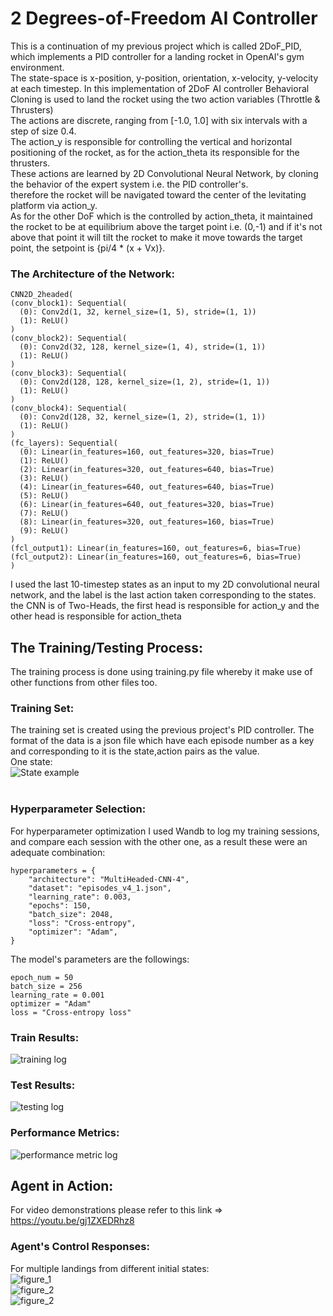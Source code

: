 # 2 Degrees-of-Freedom AI Controller
This is a continuation of my previous project which is called 2DoF_PID, which implements a PID controller for a landing rocket in OpenAI's gym environment.<br>
The state-space is x-position, y-position, orientation, x-velocity, y-velocity at each timestep. 
In this implementation of 2DoF AI controller Behavioral Cloning is used to land the rocket using the two action variables (Throttle & Thrusters)<br>
The actions are discrete, ranging from [-1.0, 1.0] with six intervals with a step of size 0.4.<br>
The action_y is responsible for controlling the vertical and horizontal positioning of the rocket, as for the action_theta its responsible for the thrusters.<br>
These actions are learned by 2D Convolutional Neural Network, by cloning the behavior of the expert system i.e. the PID controller's.<br>
therefore the rocket will be navigated toward the center of the levitating platform via action_y.<br>
As for the other DoF which is the controlled by action_theta, it maintained the rocket to be at equilibrium above the target
point i.e. (0,-1) and if it's not above that point it will tilt the rocket to make it move towards the target point,
the setpoint is {pi/4 * (x + Vx)}.

### The Architecture of the Network:<br>
  ```
  CNN2D_2headed(
  (conv_block1): Sequential(
    (0): Conv2d(1, 32, kernel_size=(1, 5), stride=(1, 1))
    (1): ReLU()
  )
  (conv_block2): Sequential(
    (0): Conv2d(32, 128, kernel_size=(1, 4), stride=(1, 1))
    (1): ReLU()
  )
  (conv_block3): Sequential(
    (0): Conv2d(128, 128, kernel_size=(1, 2), stride=(1, 1))
    (1): ReLU()
  )
  (conv_block4): Sequential(
    (0): Conv2d(128, 32, kernel_size=(1, 2), stride=(1, 1))
    (1): ReLU()
  )
  (fc_layers): Sequential(
    (0): Linear(in_features=160, out_features=320, bias=True)
    (1): ReLU()
    (2): Linear(in_features=320, out_features=640, bias=True)
    (3): ReLU()
    (4): Linear(in_features=640, out_features=640, bias=True)
    (5): ReLU()
    (6): Linear(in_features=640, out_features=320, bias=True)
    (7): ReLU()
    (8): Linear(in_features=320, out_features=160, bias=True)
    (9): ReLU()
  )
  (fcl_output1): Linear(in_features=160, out_features=6, bias=True)
  (fcl_output2): Linear(in_features=160, out_features=6, bias=True)
)
  ```
I used the last 10-timestep states as an input to my 2D convolutional neural network, and the label is the last action taken corresponding to the states.<br>
the CNN is of Two-Heads, the first head is responsible for action_y and the other head is responsible for action_theta<br>

## The Training/Testing Process:<br>
The training process is done using training.py file whereby it make use of other functions from other files too.<br>

### Training Set:<br>
The training set is created using the previous project's PID controller. The format of the data is a json file which have each episode number as a key and corresponding to it is the state,action pairs as the value.<br>
One state:<br>
![State example](figures/state2d.png)<br><br>

### Hyperparameter Selection:<br>
For hyperparameter optimization I used Wandb to log my training sessions, and compare each session with the other one, as a result these were an adequate combination:
```
hyperparameters = {
    "architecture": "MultiHeaded-CNN-4",
    "dataset": "episodes_v4_1.json",
    "learning_rate": 0.003,
    "epochs": 150,
    "batch_size": 2048,
    "loss": "Cross-entropy",
    "optimizer": "Adam",
}
```
The model's parameters are the followings:<br>
```
epoch_num = 50
batch_size = 256
learning_rate = 0.001
optimizer = "Adam"
loss = "Cross-entropy loss"
```
### Train Results:<br>
![training log](figures/train_log.png)<br>
### Test Results:<br>
![testing log](figures/test_log.png)<br>
### Performance Metrics:<br>
![performance metric log](figures/eval_log.png)

## Agent in Action:<br>
For video demonstrations please refer to this link => https://youtu.be/gj1ZXEDRhz8

### Agent's Control Responses:<br>
For multiple landings from different initial states:<br>
![figure_1](figures/Figure_1_1.png)<br>
![figure_2](figures/Figure_1_2.png)<br>
![figure_2](figures/Figure_1_3.png)<br>
